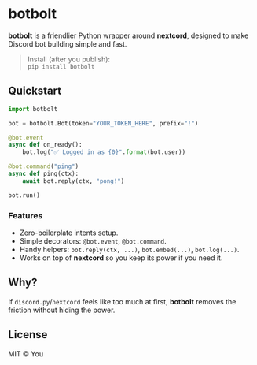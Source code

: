 # botbolt

**botbolt** is a friendlier Python wrapper around **nextcord**, designed to make Discord bot building simple and fast.

> Install (after you publish):  
> `pip install botbolt`

## Quickstart

```py
import botbolt

bot = botbolt.Bot(token="YOUR_TOKEN_HERE", prefix="!")

@bot.event
async def on_ready():
    bot.log("✅ Logged in as {0}".format(bot.user))

@bot.command("ping")
async def ping(ctx):
    await bot.reply(ctx, "pong!")

bot.run()
```

### Features
- Zero-boilerplate intents setup.
- Simple decorators: `@bot.event`, `@bot.command`.
- Handy helpers: `bot.reply(ctx, ...)`, `bot.embed(...)`, `bot.log(...)`.
- Works on top of **nextcord** so you keep its power if you need it.

## Why?
If `discord.py`/`nextcord` feels like too much at first, **botbolt** removes the friction without hiding the power.

## License
MIT © You
